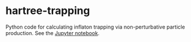 # hartree-trapping

Python code for calculating inflaton trapping via non-perturbative particle production. See the [Jupyter notebook](https://github.com/stanrusak/hartree-trapping/blob/main/inflaton-trapping.ipynb).

